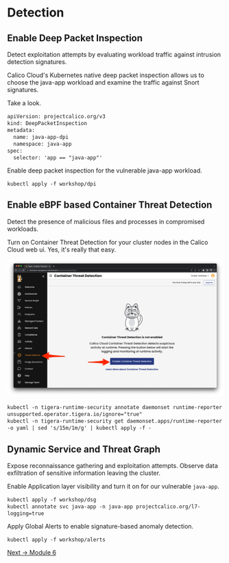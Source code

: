 # Detection


## Enable Deep Packet Inspection

Detect exploitation attempts by evaluating workload traffic against intrusion detection signatures.

Calico Cloud's Kubernetes native deep packet inspection allows us to choose the java-app workload and examine the traffic against Snort signatures.

Take a look.

```
apiVersion: projectcalico.org/v3
kind: DeepPacketInspection
metadata:
  name: java-app-dpi
  namespace: java-app
spec:
  selector: 'app == "java-app"'
```

Enable deep packet inspection for the vulnerable java-app workload.

```
kubectl apply -f workshop/dpi
```

## Enable eBPF based Container Threat Detection

Detect the presence of malicious files and processes in compromised workloads.

Turn on Container Threat Detection for your cluster nodes in the Calico Cloud web ui.  Yes, it's really that easy.

![intro](img/cc-enable-treat-detection.png)

```
kubectl -n tigera-runtime-security annotate daemonset runtime-reporter unsupported.operator.tigera.io/ignore="true"
kubectl -n tigera-runtime-security get daemonset.apps/runtime-reporter -o yaml | sed 's/15m/1m/g' | kubectl apply -f -
```

## Dynamic Service and Threat Graph

Expose reconnaissance gathering and exploitation attempts. Observe data exfiltration of sensitive information leaving the cluster. 

Enable Application layer visibility and turn it on for our vulnerable `java-app`.

```
kubectl apply -f workshop/dsg
kubectl annotate svc java-app -n java-app projectcalico.org/l7-logging=true
```

Apply Global Alerts to enable signature-based anomaly detection.

```
kubectl apply -f workshop/alerts
```



[Next -> Module 6](exploitation.md)
